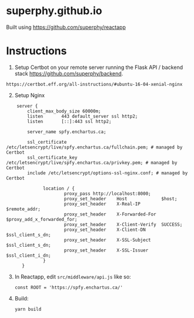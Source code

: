 # superphy.github.io
Built using https://github.com/superphy/reactapp

# Instructions
1. Setup Certbot on your remote server running the Flask API / backend stack https://github.com/superphy/backend.
  ```
  https://certbot.eff.org/all-instructions/#ubuntu-16-04-xenial-nginx
  ```
2. Setup Nginx
```nginx
    server {
        client_max_body_size 60000m;
        listen       443 default_server ssl http2;
        listen       [::]:443 ssl http2;

        server_name spfy.enchartus.ca;

        ssl_certificate /etc/letsencrypt/live/spfy.enchartus.ca/fullchain.pem; # managed by Certbot
        ssl_certificate_key /etc/letsencrypt/live/spfy.enchartus.ca/privkey.pem; # managed by Certbot
        include /etc/letsencrypt/options-ssl-nginx.conf; # managed by Certbot

              location / {
                      proxy_pass http://localhost:8000;
                      proxy_set_header    Host             $host;
                      proxy_set_header    X-Real-IP        $remote_addr;
                      proxy_set_header    X-Forwarded-For  $proxy_add_x_forwarded_for;
                      proxy_set_header    X-Client-Verify  SUCCESS;
                      proxy_set_header    X-Client-DN      $ssl_client_s_dn;
                      proxy_set_header    X-SSL-Subject    $ssl_client_s_dn;
                      proxy_set_header    X-SSL-Issuer     $ssl_client_i_dn;
              }
      }
```
3. In Reactapp, edit `src/middleware/api.js` like so:
    ```
    const ROOT = 'https://spfy.enchartus.ca/'
    ```
4. Build:
    ``` sh
    yarn build
    ```
